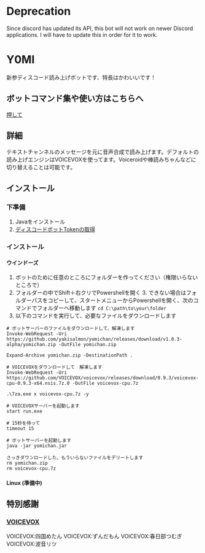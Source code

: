# Deprecation
Since discord has updated its API, this bot will not work on newer Discord applications. I will have to update this in order for it to work.

# Y0MI
新参ディスコード読み上げボットです、特長はかわいいです！

## ボットコマンド集や使い方はこちらへ
[押して](https://github.com/yakisalmon/yomichan/wiki/%E3%82%B3%E3%83%9E%E3%83%B3%E3%83%89%E9%9B%86%EF%BC%86%E4%BD%BF%E3%81%84%E6%96%B9)

## 詳細
テキストチャンネルのメッセージを元に音声合成で読み上げます。デフォルトの読み上げエンジンはVOICEVOXを使ってます。Voiceroidや棒読みちゃんなどに切り替えることは可能です。

## インストール
### 下準備
1. Javaをインストール
2. [ディスコードボットTokenの取得](https://github.com/yakisalmon/yomichan/wiki/%E3%83%87%E3%82%A3%E3%82%B9%E3%82%B3%E3%83%BC%E3%83%89%E3%83%9C%E3%83%83%E3%83%88Token%E3%81%AE%E5%8F%96%E5%BE%97%E6%96%B9%E6%B3%95)
### インストール
#### ウインドーズ
1. ボットのために任意のところにフォルダーを作ってください（権限いらないところで）
2. フォルダーの中でShift＋右クリでPowershellを開く
	3. できない場合はフォルダーパスをコピーして、スタートメニューからPowershellを開く、次のコマンドでフォルダーへ移動します ```cd C:\path\to\your\folder```
4. 以下のコマンドを実行して、必要なファイルをダウンロードします
```
# ボットサーバーのファイルをダウンロードして、解凍します
Invoke-WebRequest -Uri https://github.com/yakisalmon/yomichan/releases/download/v1.0.3-alpha/yomichan.zip -OutFile yomichan.zip

Expand-Archive yomichan.zip -DestinationPath .

# VOICEVOXをダウンロードして　解凍します
Invoke-WebRequest -Uri https://github.com/VOICEVOX/voicevox/releases/download/0.9.3/voicevox-cpu-0.9.3-x64.nsis.7z.0 -OutFile voicevox-cpu.7z

.\7za.exe x voicevox-cpu.7z -y

# VOICEVOXサーバーを起動します
start run.exe

# 15秒を待って
timeout 15

# ボットサーバーを起動します
java -jar yomichan.jar

さっきダウンロードした、もういらないファイルをデリートします
rm yomichan.zip
rm voicevox-cpu.7z
```
#### Linux (準備中)

## 特別感謝
### [VOICEVOX](https://voicevox.hiroshiba.jp/)
VOICEVOX:四国めたん
VOICEVOX:ずんだもん
VOICEVOX:春日部つむぎ
VOICEVOX:波音リツ
